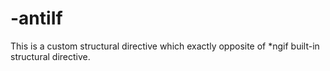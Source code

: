 # -antiIf
This is a custom structural directive which exactly opposite of *ngif built-in structural directive.
